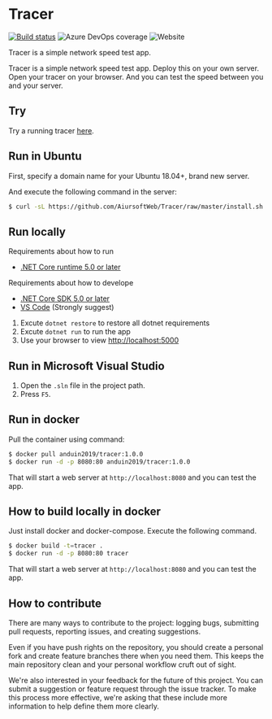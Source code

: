 # Tracer

[![Build status](https://dev.azure.com/aiursoft/Star/_apis/build/status/Tracer%20Build)](https://dev.azure.com/aiursoft/Star/_build/latest?definitionId=1)
![Azure DevOps coverage](https://img.shields.io/azure-devops/coverage/aiursoft/Star/1)
![Website](https://img.shields.io/website?url=https%3A%2F%2Ftracer.aiursoft.com)

Tracer is a simple network speed test app. 

Tracer is a simple network speed test app. Deploy this on your own server. Open your tracer on your browser. And you can test the speed between you and your server.

## Try

Try a running tracer [here](https://tracer.aiursoft.com).

## Run in Ubuntu

First, specify a domain name for your Ubuntu 18.04+, brand new server.

And execute the following command in the server:

```bash
$ curl -sL https://github.com/AiursoftWeb/Tracer/raw/master/install.sh | sudo bash -s www.example.com
```

## Run locally

Requirements about how to run

* [.NET Core runtime 5.0 or later](https://github.com/dotnet/core/tree/master/release-notes)

Requirements about how to develope

* [.NET Core SDK 5.0 or later](https://github.com/dotnet/core/tree/master/release-notes)
* [VS Code](https://code.visualstudio.com) (Strongly suggest)

1. Excute `dotnet restore` to restore all dotnet requirements
2. Excute `dotnet run` to run the app
3. Use your browser to view [http://localhost:5000](http://localhost:5000)

## Run in Microsoft Visual Studio

1. Open the `.sln` file in the project path. 
2. Press `F5`.

## Run in docker

Pull the container using command:

```bash
$ docker pull anduin2019/tracer:1.0.0
$ docker run -d -p 8080:80 anduin2019/tracer:1.0.0
```

That will start a web server at `http://localhost:8080` and you can test the app.

## How to build locally in docker

Just install docker and docker-compose. Execute the following command.

```bash
$ docker build -t=tracer .
$ docker run -d -p 8080:80 tracer
```

That will start a web server at `http://localhost:8080` and you can test the app.

## How to contribute

There are many ways to contribute to the project: logging bugs, submitting pull requests, reporting issues, and creating suggestions.

Even if you have push rights on the repository, you should create a personal fork and create feature branches there when you need them. This keeps the main repository clean and your personal workflow cruft out of sight.

We're also interested in your feedback for the future of this project. You can submit a suggestion or feature request through the issue tracker. To make this process more effective, we're asking that these include more information to help define them more clearly.
